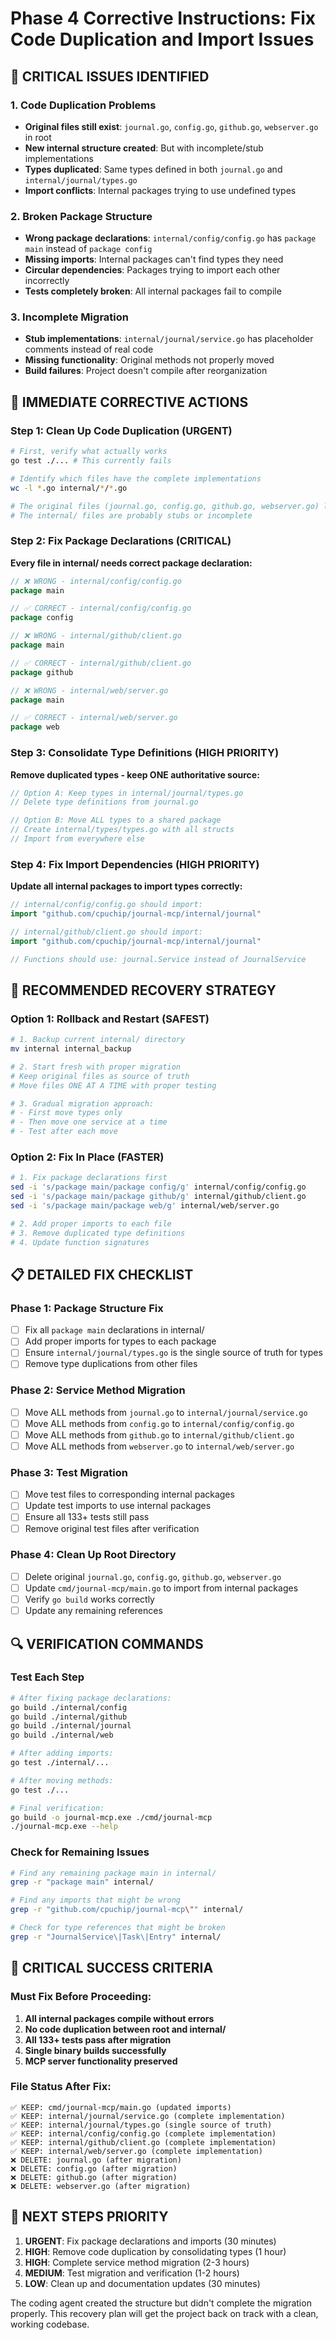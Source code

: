 # Phase 4 Corrective Instructions: Fix Code Duplication and Import Issues

## 🚨 CRITICAL ISSUES IDENTIFIED

### 1. **Code Duplication Problems**
- **Original files still exist**: `journal.go`, `config.go`, `github.go`, `webserver.go` in root
- **New internal structure created**: But with incomplete/stub implementations
- **Types duplicated**: Same types defined in both `journal.go` and `internal/journal/types.go`
- **Import conflicts**: Internal packages trying to use undefined types

### 2. **Broken Package Structure**
- **Wrong package declarations**: `internal/config/config.go` has `package main` instead of `package config`
- **Missing imports**: Internal packages can't find types they need
- **Circular dependencies**: Packages trying to import each other incorrectly
- **Tests completely broken**: All internal packages fail to compile

### 3. **Incomplete Migration**
- **Stub implementations**: `internal/journal/service.go` has placeholder comments instead of real code
- **Missing functionality**: Original methods not properly moved
- **Build failures**: Project doesn't compile after reorganization

## 🔧 IMMEDIATE CORRECTIVE ACTIONS

### Step 1: Clean Up Code Duplication (URGENT)
```bash
# First, verify what actually works
go test ./... # This currently fails

# Identify which files have the complete implementations
wc -l *.go internal/*/*.go

# The original files (journal.go, config.go, github.go, webserver.go) likely have the complete code
# The internal/ files are probably stubs or incomplete
```

### Step 2: Fix Package Declarations (CRITICAL)
**Every file in internal/ needs correct package declaration:**

```go
// ❌ WRONG - internal/config/config.go
package main

// ✅ CORRECT - internal/config/config.go  
package config

// ❌ WRONG - internal/github/client.go
package main

// ✅ CORRECT - internal/github/client.go
package github

// ❌ WRONG - internal/web/server.go
package main

// ✅ CORRECT - internal/web/server.go
package web
```

### Step 3: Consolidate Type Definitions (HIGH PRIORITY)
**Remove duplicated types - keep ONE authoritative source:**

```go
// Option A: Keep types in internal/journal/types.go
// Delete type definitions from journal.go

// Option B: Move ALL types to a shared package
// Create internal/types/types.go with all structs
// Import from everywhere else
```

### Step 4: Fix Import Dependencies (HIGH PRIORITY)
**Update all internal packages to import types correctly:**

```go
// internal/config/config.go should import:
import "github.com/cpuchip/journal-mcp/internal/journal"

// internal/github/client.go should import:
import "github.com/cpuchip/journal-mcp/internal/journal"

// Functions should use: journal.Service instead of JournalService
```

## 🎯 RECOMMENDED RECOVERY STRATEGY

### Option 1: Rollback and Restart (SAFEST)
```bash
# 1. Backup current internal/ directory
mv internal internal_backup

# 2. Start fresh with proper migration
# Keep original files as source of truth
# Move files ONE AT A TIME with proper testing

# 3. Gradual migration approach:
# - First move types only
# - Then move one service at a time
# - Test after each move
```

### Option 2: Fix In Place (FASTER)
```bash
# 1. Fix package declarations first
sed -i 's/package main/package config/g' internal/config/config.go
sed -i 's/package main/package github/g' internal/github/client.go
sed -i 's/package main/package web/g' internal/web/server.go

# 2. Add proper imports to each file
# 3. Remove duplicated type definitions
# 4. Update function signatures
```

## 📋 DETAILED FIX CHECKLIST

### Phase 1: Package Structure Fix
- [ ] Fix all `package main` declarations in internal/
- [ ] Add proper imports for types to each package
- [ ] Ensure `internal/journal/types.go` is the single source of truth for types
- [ ] Remove type duplications from other files

### Phase 2: Service Method Migration
- [ ] Move ALL methods from `journal.go` to `internal/journal/service.go`
- [ ] Move ALL methods from `config.go` to `internal/config/config.go`  
- [ ] Move ALL methods from `github.go` to `internal/github/client.go`
- [ ] Move ALL methods from `webserver.go` to `internal/web/server.go`

### Phase 3: Test Migration
- [ ] Move test files to corresponding internal packages
- [ ] Update test imports to use internal packages
- [ ] Ensure all 133+ tests still pass
- [ ] Remove original test files after verification

### Phase 4: Clean Up Root Directory
- [ ] Delete original `journal.go`, `config.go`, `github.go`, `webserver.go`
- [ ] Update `cmd/journal-mcp/main.go` to import from internal packages
- [ ] Verify `go build` works correctly
- [ ] Update any remaining references

## 🔍 VERIFICATION COMMANDS

### Test Each Step
```bash
# After fixing package declarations:
go build ./internal/config
go build ./internal/github  
go build ./internal/journal
go build ./internal/web

# After adding imports:
go test ./internal/...

# After moving methods:
go test ./...

# Final verification:
go build -o journal-mcp.exe ./cmd/journal-mcp
./journal-mcp.exe --help
```

### Check for Remaining Issues
```bash
# Find any remaining package main in internal/
grep -r "package main" internal/

# Find any imports that might be wrong
grep -r "github.com/cpuchip/journal-mcp\"" internal/

# Check for type references that might be broken
grep -r "JournalService\|Task\|Entry" internal/
```

## 🚨 CRITICAL SUCCESS CRITERIA

### Must Fix Before Proceeding:
1. **All internal packages compile without errors**
2. **No code duplication between root and internal/**
3. **All 133+ tests pass after migration**  
4. **Single binary builds successfully**
5. **MCP server functionality preserved**

### File Status After Fix:
```
✅ KEEP: cmd/journal-mcp/main.go (updated imports)
✅ KEEP: internal/journal/service.go (complete implementation)
✅ KEEP: internal/journal/types.go (single source of truth)
✅ KEEP: internal/config/config.go (complete implementation)
✅ KEEP: internal/github/client.go (complete implementation)
✅ KEEP: internal/web/server.go (complete implementation)
❌ DELETE: journal.go (after migration)
❌ DELETE: config.go (after migration)  
❌ DELETE: github.go (after migration)
❌ DELETE: webserver.go (after migration)
```

## 🎯 NEXT STEPS PRIORITY

1. **URGENT**: Fix package declarations and imports (30 minutes)
2. **HIGH**: Remove code duplication by consolidating types (1 hour)
3. **HIGH**: Complete service method migration (2-3 hours)
4. **MEDIUM**: Test migration and verification (1-2 hours)
5. **LOW**: Clean up and documentation updates (30 minutes)

The coding agent created the structure but didn't complete the migration properly. This recovery plan will get the project back on track with a clean, working codebase.
